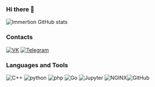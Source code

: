 ### Hi there 👋

![Immertion GitHub stats](https://github-readme-stats.vercel.app/api?username=Immertion&show_icons=true&theme=radical)


### Contacts
[![VK](https://img.shields.io/badge/-VK-4169E1?style=for-the-badge&logo=vk)](https://vk.com/matthew_pma) [![Telegram](https://img.shields.io/badge/-telegram-1E90FF?style=for-the-badge&logo=telegram)](http://t.me/Matthew_PMA)

### Languages and Tools
![C++](https://img.shields.io/badge/-C++-1E90FF?style=for-the-badge&logo=C%2b%2b) ![python](https://img.shields.io/badge/-python-FFFF00?style=for-the-badge&logo=python) ![php](https://img.shields.io/badge/-php-4682B4?style=for-the-badge&logo=php) ![Go](https://img.shields.io/static/v1?style=for-the-badge&message=Go&color=00ADD8&logo=Go&logoColor=FFFFFF&label=)
![Jupyter](https://img.shields.io/static/v1?style=for-the-badge&message=Jupyter&color=F37626&logo=Jupyter&logoColor=FFFFFF&label=)
![NGINX](https://img.shields.io/static/v1?style=for-the-badge&message=NGINX&color=009639&logo=NGINX&logoColor=FFFFFF&label=)![GitHub](https://img.shields.io/static/v1?style=for-the-badge&message=GitHub&color=181717&logo=GitHub&logoColor=FFFFFF&label=)
